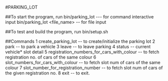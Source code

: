 #PARKING_LOT

##To start the program, run
    bin/parking_lot --- for command interactive input
    bin/parking_lot <file_name>  -- for file input
    
##To test and build the program, run
    bin/setup.sh
    
##Commands
1 create_parking_lot <number>  -- to create/initialize the parking lot
2 park <reg no> <colour>  -- to park a vehicle
3 leave <number>  -- to leave parking 
4 status  -- current vehicle* slot detail
5 registration_numbers_for_cars_with_colour <colour>  -- to fetch registration no. of cars of the same colour
6 slot_numbers_for_cars_with_colour <colour>  -- to fetch slot num  of cars of the same colour
7 slot_number_for_registration_number <reg no> -- to fetch slot num of cars of the given registration no.
8 exit  --  to exit.

